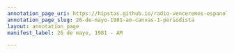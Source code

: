 ```yaml
---
annotation_page_uri: https://hipstas.github.io/radio-venceremos-espanol/annotations/26-de-mayo-1981-am-canvas-1-periodista.json
annotation_page_slug: 26-de-mayo-1981-am-canvas-1-periodista
layout: annotation_page
manifest_label: 26 de mayo, 1981 - AM

---
```

